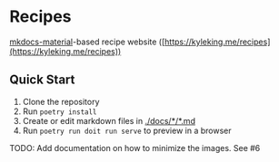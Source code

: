 # Recipes

[mkdocs-material](https://squidfunk.github.io/mkdocs-material/)-based recipe website ([https://kyleking.me/recipes](https://kyleking.me/recipes))

## Quick Start

1. Clone the repository
2. Run `poetry install`
3. Create or edit markdown files in [./docs/\*/\*.md](./docs/)
4. Run `poetry run doit run serve` to preview in a browser

TODO: Add documentation on how to minimize the images. See #6
